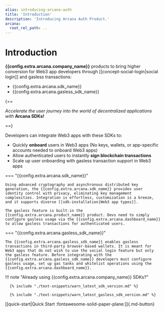 ```yaml
---
alias: introducing-arcana-auth
title: 'Introduction'
description: 'Introducing Arcana Auth Product.'
arcana:
  root_rel_path: ..
---
```


# Introduction

**{{config.extra.arcana.company_name}}** products to bring higher conversion for Web3 app developers through [[concept-social-login|social login]] and gasless transactions:

* {{config.extra.arcana.sdk_name}}
* {{config.extra.arcana.gasless_sdk_name}}

{==

*Accelerate the user journey into the world of decentralized applications with* **Arcana SDKs!**

==}

Developers can integrate Web3 apps with these SDKs to:

* Quickly **onboard** users in Web3 apps (No keys, wallets, or app-specific accounts needed to onboard Web3 apps)
* Allow authenticated users to instantly **sign blockchain transactions**
* Scale up user onboarding with gasless transaction support in Web3 apps

=== "{{config.extra.arcana.sdk_name}}"

    Using advanced cryptography and asynchronous distributed key generation, the {{config.extra.arcana.sdk_name}} provides user identity control with privacy, eliminating key management complexities. Integration is effortless, customization is a breeze, and it supports diverse [[sdk-installation|Web3 app types]].

    The gasless feature is built-in the {{config.extra.arcana.product_name}} product. Devs need to simply configure gasless usage via the {{config.extra.arcana.dashboard_name}} to allow gasless transactions for authenticated users.

=== "{{config.extra.arcana.gasless_sdk_name}}"

    The {{config.extra.arcana.gasless_sdk_name}} enables gasless transactions in third-party browser-based wallets. It is meant for Web3 apps that do not wish to use the social login feature but only the gasless feature. Before integrating with the {{config.extra.arcana.gasless_sdk_name}} developers must configure gasless usage, set up gas tanks and whitelist operations using the {{config.extra.arcana.dashboard_name}}.

!!! note "Already using {{config.extra.arcana.company_name}} SDKs?"

      {% include "./text-snippets/warn_latest_sdk_version.md" %}

      {% include "./text-snippets/warn_latest_gasless_sdk_version.md" %}


[[quick-start|Quick Start :fontawesome-solid-paper-plane:]]{.md-button}